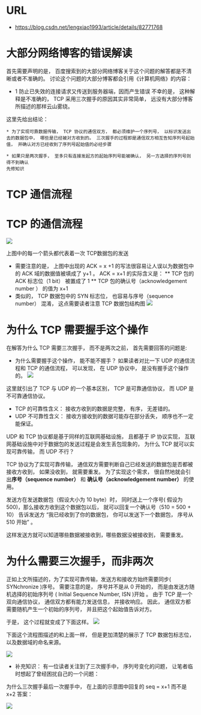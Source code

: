 # URL
  - https://blog.csdn.net/lengxiao1993/article/details/82771768


# 大部分网络博客的错误解读
首先需要声明的是， 百度搜索到的大部分网络博客关于这个问题的解答都是不清晰或者不准确的。 讨论这个问题的大部分博客都会引用《计算机网络》的内容：

+ 1 防止已失效的连接请求又传送到服务器端，因而产生错误
不幸的是， 这种解释是不准确的， TCP 采用三次握手的原因其实非常简单， 远没有大部分博客所描述的那样云山雾绕。

这里先给出结论：

````
* 为了实现可靠数据传输， TCP 协议的通信双方， 都必须维护一个序列号， 以标识发送出去的数据包中， 哪些是已经被对方收到的。 三次握手的过程即是通信双方相互告知序列号起始值， 并确认对方已经收到了序列号起始值的必经步骤

* 如果只是两次握手， 至多只有连接发起方的起始序列号能被确认， 另一方选择的序列号则得不到确认
先修知识
````

# TCP 通信流程
# TCP 的通信流程

![](20180208112533496.jpg)



上图中的每一个箭头都代表着一次 TCP数据包的发送

* 需要注意的是， 上图中出现的 ACK = x +1 的写法很容易让人误以为数据包中的 ACK 域的数据值被填成了 y+1 。 ACK = x+1 的实际含义是：
** TCP 包的 ACK 标志位（1 bit） 被置成了 1
** TCP 包的确认号（acknowledgement number ） 的值为 x+1
* 类似的， TCP 数据包中的 SYN 标志位， 也容易与序号（sequence number） 混淆， 这点需要读者注意
TCP 数据包结构图
![](2018091917061915.jpg)


# 为什么 TCP 需要握手这个操作
在解答为什么 TCP 需要三次握手， 而不是两次之前， 首先需要回答的问题是:

* 为什么需要握手这个操作， 能不能不握手？
如果读者对比一下 UDP 的通信流程和 TCP 的通信流程， 可以发现， 在 UDP 协议中， 是没有握手这个操作的。
![](20180919164448658.jpg)

这里就引出了 TCP 与 UDP 的一个基本区别， TCP 是可靠通信协议， 而 UDP 是不可靠通信协议。

* TCP 的可靠性含义： 接收方收到的数据是完整， 有序， 无差错的。
* UDP 不可靠性含义： 接收方接收到的数据可能存在部分丢失， 顺序也不一定能保证。

UDP 和 TCP 协议都是基于同样的互联网基础设施， 且都基于 IP 协议实现， 互联网基础设施中对于数据包的发送过程是会发生丢包现象的， 为什么 TCP 就可以实现可靠传输， 而 UDP 不行？

TCP 协议为了实现可靠传输， 通信双方需要判断自己已经发送的数据包是否都被接收方收到， 如果没收到， 就需要重发。 为了实现这个需求， 很自然地就会引出**序号（sequence number）** 和 **确认号（acknowledgement number）** 的使用。

发送方在发送数据包（假设大小为 10 byte）时， 同时送上一个序号( 假设为 500)，那么接收方收到这个数据包以后， 就可以回复一个确认号（510 = 500 + 10） 告诉发送方 “我已经收到了你的数据包， 你可以发送下一个数据包， 序号从 510 开始” 。

这样发送方就可以知道哪些数据被接收到，哪些数据没被接收到， 需要重发。

# 为什么需要三次握手，而非两次
正如上文所描述的，为了实现可靠传输，发送方和接收方始终需要同步( SYNchronize )序号。 需要注意的是， 序号并不是从 0 开始的， 而是由发送方随机选择的初始序列号 ( Initial Sequence Number, ISN )开始 。 由于 TCP 是一个双向通信协议， 通信双方都有能力发送信息， 并接收响应。 因此， 通信双方都需要随机产生一个初始的序列号， 并且把这个起始值告诉对方。

于是， 这个过程就变成了下面这样。
![](20191129144820655.png)


下面这个流程图描述的和上面一样， 但是更加清楚的展示了 TCP 数据包标志位， 以及数据域的命名来源。

![](1.png)
* 补充知识： 有一位读者关注到了三次握手中， 序列号变化的问题， 让笔者临时想起了曾经困扰自己的一个问题：

为什么三次握手最后一次握手中， 在上面的示意图中回复的 seq = x+1 而不是 x+2
答案：

![](20191129145350949.png)

